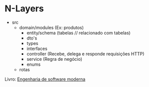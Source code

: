 # N-Layers
- src
   - domain/modules (Ex: produtos)
      - entity/schema (tabelas // relacionado com tabelas)
      - dto's
      - types
      - interfaces
      - controller (Recebe, delega e responde requisições HTTP)
      - service (Regra de negócio)
      - enums
   - rotas
 
Livro: [Engenharia de software moderna](https://engsoftmoderna.info/)
